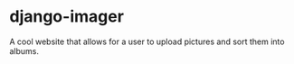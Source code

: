 # django-imager
A cool website that allows for a user to upload pictures and sort them into albums.
